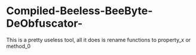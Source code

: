 # Compiled-Beeless-BeeByte-DeObfuscator-
This is a pretty useless tool, all it does is rename functions to property_x or method_0
